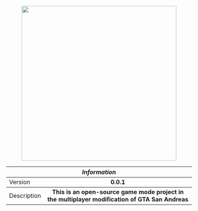 <p align="center">
  <a aria-label="logo">
    <img src="https://i.imgur.com/JEx9NLx.png" width="420" />
  </a>
</p>

<table align="center">
  <thead>
    <tr>
      <th colspan="2">
        <em>Information</em>
      </th>
    </tr>
  </thead>
  <tbody>
    <tr>
      <td><div>Version</div></td>
      <td>
        <div align="center"><b>0.0.1</b></div>
      </td>
    </tr>
  </tbody>
  <tbody>
    <tr>
        <td><div>Description</div></td>
        <td>
          <div align="center"><b>This is an open-source game mode project in the multiplayer modification of GTA San Andreas</b></div>
        </td>
      </tr>
  </tbody>
</table>
